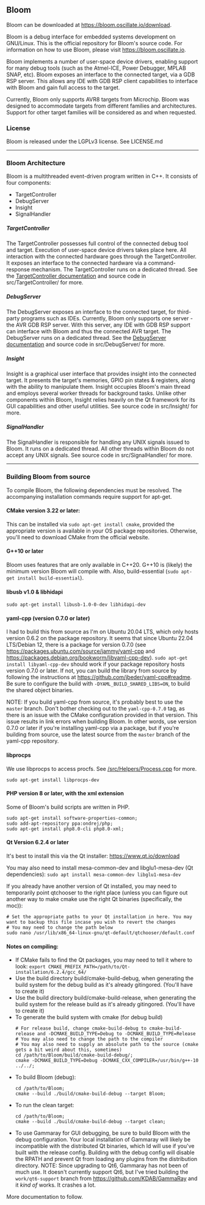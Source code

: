 ## Bloom

Bloom can be downloaded at https://bloom.oscillate.io/download.

Bloom is a debug interface for embedded systems development on GNU/Linux. This is the official repository for Bloom's
source code. For information on how to use Bloom, please visit https://bloom.oscillate.io.

Bloom implements a number of user-space device drivers, enabling support for many debug tools (such as the Atmel-ICE,
Power Debugger, MPLAB SNAP, etc). Bloom exposes an interface to the connected target, via a GDB RSP server. This allows
any IDE with GDB RSP client capabilities to interface with Bloom and gain full access to the target.

Currently, Bloom only supports AVR8 targets from Microchip. Bloom was designed to accommodate targets from different
families and architectures. Support for other target families will be considered as and when requested.

### License
Bloom is released under the LGPLv3 license. See LICENSE.md

---

### Bloom Architecture

Bloom is a multithreaded event-driven program written in C++. It consists of four components:

- TargetController
- DebugServer
- Insight
- SignalHandler

##### TargetController
The TargetController possesses full control of the connected debug tool and target. Execution of user-space
device drivers takes place here. All interaction with the connected hardware goes through the TargetController.
It exposes an interface to the connected hardware via a command-response mechanism. The TargetController runs on a
dedicated thread. See the [TargetController documentation](./src/TargetController/README.md) and source code in
src/TargetController/ for more.

##### DebugServer
The DebugServer exposes an interface to the connected target, for third-party programs such as IDEs. Currently, Bloom
only supports one server - the AVR GDB RSP server. With this server, any IDE with GDB RSP support can interface with
Bloom and thus the connected AVR target. The DebugServer runs on a dedicated thread. See the
[DebugServer documentation](./src/DebugServer/README.md) and source code in src/DebugServer/ for more.

##### Insight
Insight is a graphical user interface that provides insight into the connected target. It presents the target's
memories, GPIO pin states & registers, along with the ability to manipulate them. Insight occupies Bloom's main thread
and employs several worker threads for background tasks. Unlike other components within Bloom, Insight relies heavily
on the Qt framework for its GUI capabilities and other useful utilities. See source code in src/Insight/ for more.

##### SignalHandler
The SignalHandler is responsible for handling any UNIX signals issued to Bloom. It runs on a dedicated thread. All
other threads within Bloom do not accept any UNIX signals.
See source code in src/SignalHandler/ for more.

---

### Building Bloom from source
To compile Bloom, the following dependencies must be resolved. The accompanying installation commands require support
for apt-get.

#### CMake version 3.22 or later:
This can be installed via `sudo apt-get install cmake`, provided the appropriate version is available in your OS package
repositories. Otherwise, you'll need to download CMake from the official website.

#### G++10 or later
Bloom uses features that are only available in C++20. G++10 is (likely) the minimum version Bloom will compile with.
Also, build-essential (`sudo apt-get install build-essential`).

#### libusb v1.0 & libhidapi
`sudo apt-get install libusb-1.0-0-dev libhidapi-dev`

#### yaml-cpp (version 0.7.0 or later)
I had to build this from source as I'm on Ubuntu 20.04 LTS, which only hosts version 0.6.2 on the package repository.
It seems that since Ubuntu 22.04 LTS/Debian 12, there is a package for version 0.7.0 (see
https://packages.ubuntu.com/source/jammy/yaml-cpp and https://packages.debian.org/bookworm/libyaml-cpp-dev).
`sudo apt-get install libyaml-cpp-dev` should work if your package repository hosts version 0.7.0 or later. If not, you
can build the library from source by following the instructions at https://github.com/jbeder/yaml-cpp#readme. Be sure
to configure the build with `-DYAML_BUILD_SHARED_LIBS=ON`, to build the shared object binaries.

NOTE: If you build yaml-cpp from source, it's probably best to use the `master` branch. Don't bother checking out to
the `yaml-cpp-0.7.0` tag, as there is an issue with the CMake configuration provided in that version. This issue results
in link errors when building Bloom. In other words, use version 0.7.0 or later if you're installing yaml-cpp via a
package, but if you're building from source, use the latest source from the `master` branch of the yaml-cpp repository.

#### libprocps
We use libprocps to access procfs. See [/src/Helpers/Process.cpp](./src/Helpers/Process.cpp) for more.

`sudo apt-get install libprocps-dev`

#### PHP version 8 or later, with the xml extension
Some of Bloom's build scripts are written in PHP.

```
sudo apt-get install software-properties-common;
sudo add-apt-repository ppa:ondrej/php;
sudo apt-get install php8.0-cli php8.0-xml;
```

#### Qt Version 6.2.4 or later
It's best to install this via the Qt installer: https://www.qt.io/download

You may also need to install mesa-common-dev and libglu1-mesa-dev (Qt dependencies):
`sudo apt install mesa-common-dev libglu1-mesa-dev`

If you already have another version of Qt installed, you may need to temporarily point qtchooser to the right place
(unless you can figure out another way to make cmake use the right Qt binaries (specifically, the moc)):
```
# Set the appropriate paths to your Qt installation in here. You may want to backup this file incase you wish to revert the changes
# You may need to change the path below
sudo nano /usr/lib/x86_64-linux-gnu/qt-default/qtchooser/default.conf
```

#### Notes on compiling:

- If CMake fails to find the Qt packages, you may need to tell it where to look:
`export CMAKE_PREFIX_PATH=/path/to/Qt-installation/6.2.4/gcc_64/`
- Use the build directory build/cmake-build-debug, when generating the build system for the debug build as it's already
  gitingored. (You'll have to create it)
- Use the build directory build/cmake-build-release, when generating the build system for the release build as it's
  already gitingored. (You'll have to create it)
- To generate the build system with cmake (for debug build)
  ```
  # For release build, change cmake-build-debug to cmake-build-release and -DCMAKE_BUILD_TYPE=Debug to -DCMAKE_BUILD_TYPE=Release
  # You may also need to change the path to the compiler
  # You may also need to supply an absolute path to the source (cmake gets a bit weird about this, sometimes)
  cd /path/to/Bloom/build/cmake-build-debug/;
  cmake -DCMAKE_BUILD_TYPE=Debug -DCMAKE_CXX_COMPILER=/usr/bin/g++-10 ../../;
  ```
- To build Bloom (debug):
  ```
  cd /path/to/Bloom;
  cmake --build ./build/cmake-build-debug --target Bloom;
  ```
- To run the clean target:
  ```
  cd /path/to/Bloom;
  cmake --build ./build/cmake-build-debug --target clean;
  ```
- To use Gammaray for GUI debugging, be sure to build Bloom with the debug configuration. Your local installation of
  Gammaray will likely be incompatible with the distributed Qt binaries, which ld will use if you've built with the
  release config. Building with the debug config will disable the RPATH and prevent Qt from loading any plugins from
  the distribution directory. NOTE: Since upgrading to Qt6, Gammaray has not been of much use. It doesn't currently
  support Qt6, but I've tried building the `work/qt6-support` branch from https://github.com/KDAB/GammaRay and it
  *kind of* works. It crashes a lot.

More documentation to follow.
